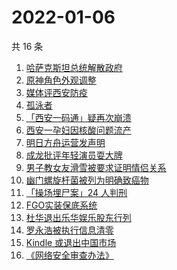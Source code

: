 # 2022-01-06

共 16 条

<!-- BEGIN -->
<!-- 最后更新时间 Thu Jan 06 2022 03:08:13 GMT+0800 (China Standard Time) -->

1. [哈萨克斯坦总统解散政府](https://www.zhihu.com/search?q=哈萨克斯坦)
1. [原神角色外观调整](https://www.zhihu.com/search?q=原神)
1. [媒体评西安防疫](https://www.zhihu.com/search?q=西安疫情)
1. [孤泳者](https://www.zhihu.com/search?q=孤泳者)
1. [「西安一码通」疑再次崩溃](https://www.zhihu.com/search?q=西安一码通)
1. [西安一孕妇因核酸问题流产](https://www.zhihu.com/search?q=西安孕妇)
1. [明日方舟运营发声明](https://www.zhihu.com/search?q=明日方舟)
1. [成龙批评年轻演员耍大牌](https://www.zhihu.com/search?q=成龙批评年轻演员)
1. [男子教女友滑雪被要求证明情侣关系](https://www.zhihu.com/search?q=云佛山滑雪场)
1. [幽门螺旋杆菌被列为明确致癌物](https://www.zhihu.com/search?q=幽门螺旋杆菌)
1. [「操场埋尸案」24 人判刑](https://www.zhihu.com/search?q=操场埋尸案)
1. [FGO实装保底系统](https://www.zhihu.com/search?q=fgo)
1. [杜华退出乐华娱乐股东行列](https://www.zhihu.com/search?q=杜华)
1. [罗永浩被执行信息清零](https://www.zhihu.com/search?q=罗永浩)
1. [Kindle 或退出中国市场](https://www.zhihu.com/search?q=Kindle)
1. [《网络安全审查办法》](https://www.zhihu.com/search?q=网络安全审查办法)

<!-- END -->
